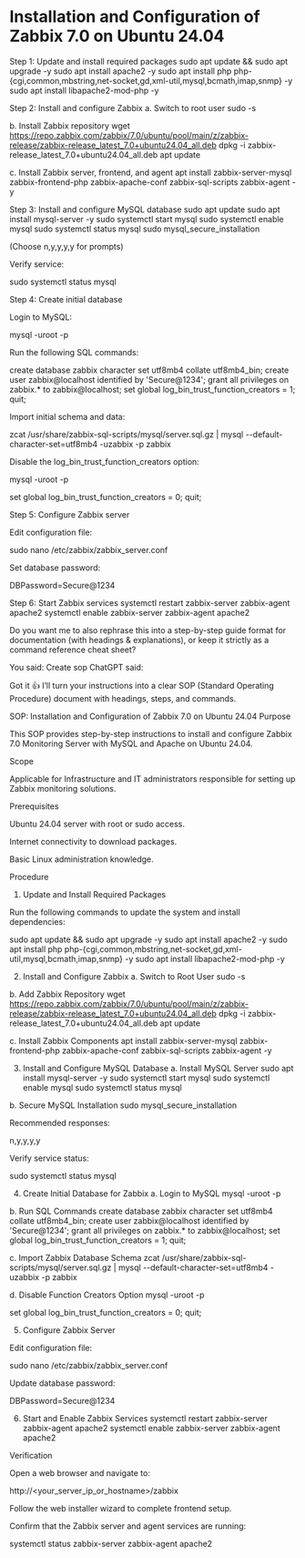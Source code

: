 # Installation and Configuration of Zabbix 7.0 on Ubuntu 24.04

Step 1: Update and install required packages
sudo apt update && sudo apt upgrade -y
sudo apt install apache2 -y
sudo apt install php php-{cgi,common,mbstring,net-socket,gd,xml-util,mysql,bcmath,imap,snmp} -y
sudo apt install libapache2-mod-php -y

Step 2: Install and configure Zabbix
a. Switch to root user
sudo -s

b. Install Zabbix repository
wget https://repo.zabbix.com/zabbix/7.0/ubuntu/pool/main/z/zabbix-release/zabbix-release_latest_7.0+ubuntu24.04_all.deb
dpkg -i zabbix-release_latest_7.0+ubuntu24.04_all.deb
apt update

c. Install Zabbix server, frontend, and agent
apt install zabbix-server-mysql zabbix-frontend-php zabbix-apache-conf zabbix-sql-scripts zabbix-agent -y

Step 3: Install and configure MySQL database
sudo apt update
sudo apt install mysql-server -y
sudo systemctl start mysql
sudo systemctl enable mysql
sudo systemctl status mysql
sudo mysql_secure_installation


(Choose n,y,y,y,y for prompts)

Verify service:

sudo systemctl status mysql

Step 4: Create initial database

Login to MySQL:

mysql -uroot -p


Run the following SQL commands:

create database zabbix character set utf8mb4 collate utf8mb4_bin;
create user zabbix@localhost identified by 'Secure@1234';
grant all privileges on zabbix.* to zabbix@localhost;
set global log_bin_trust_function_creators = 1;
quit;


Import initial schema and data:

zcat /usr/share/zabbix-sql-scripts/mysql/server.sql.gz | mysql --default-character-set=utf8mb4 -uzabbix -p zabbix


Disable the log_bin_trust_function_creators option:

mysql -uroot -p

set global log_bin_trust_function_creators = 0;
quit;

Step 5: Configure Zabbix server

Edit configuration file:

sudo nano /etc/zabbix/zabbix_server.conf


Set database password:

DBPassword=Secure@1234

Step 6: Start Zabbix services
systemctl restart zabbix-server zabbix-agent apache2
systemctl enable zabbix-server zabbix-agent apache2


Do you want me to also rephrase this into a step-by-step guide format for documentation (with headings & explanations), or keep it strictly as a command reference cheat sheet?

You said:
Create sop
ChatGPT said:

Got it 👍 I’ll turn your instructions into a clear SOP (Standard Operating Procedure) document with headings, steps, and commands.

SOP: Installation and Configuration of Zabbix 7.0 on Ubuntu 24.04
Purpose

This SOP provides step-by-step instructions to install and configure Zabbix 7.0 Monitoring Server with MySQL and Apache on Ubuntu 24.04.

Scope

Applicable for Infrastructure and IT administrators responsible for setting up Zabbix monitoring solutions.

Prerequisites

Ubuntu 24.04 server with root or sudo access.

Internet connectivity to download packages.

Basic Linux administration knowledge.

Procedure
1. Update and Install Required Packages

Run the following commands to update the system and install dependencies:

sudo apt update && sudo apt upgrade -y
sudo apt install apache2 -y
sudo apt install php php-{cgi,common,mbstring,net-socket,gd,xml-util,mysql,bcmath,imap,snmp} -y
sudo apt install libapache2-mod-php -y

2. Install and Configure Zabbix
a. Switch to Root User
sudo -s

b. Add Zabbix Repository
wget https://repo.zabbix.com/zabbix/7.0/ubuntu/pool/main/z/zabbix-release/zabbix-release_latest_7.0+ubuntu24.04_all.deb
dpkg -i zabbix-release_latest_7.0+ubuntu24.04_all.deb
apt update

c. Install Zabbix Components
apt install zabbix-server-mysql zabbix-frontend-php zabbix-apache-conf zabbix-sql-scripts zabbix-agent -y

3. Install and Configure MySQL Database
a. Install MySQL Server
sudo apt install mysql-server -y
sudo systemctl start mysql
sudo systemctl enable mysql
sudo systemctl status mysql

b. Secure MySQL Installation
sudo mysql_secure_installation


Recommended responses:

n,y,y,y,y


Verify service status:

sudo systemctl status mysql

4. Create Initial Database for Zabbix
a. Login to MySQL
mysql -uroot -p

b. Run SQL Commands
create database zabbix character set utf8mb4 collate utf8mb4_bin;
create user zabbix@localhost identified by 'Secure@1234';
grant all privileges on zabbix.* to zabbix@localhost;
set global log_bin_trust_function_creators = 1;
quit;

c. Import Zabbix Database Schema
zcat /usr/share/zabbix-sql-scripts/mysql/server.sql.gz | mysql --default-character-set=utf8mb4 -uzabbix -p zabbix

d. Disable Function Creators Option
mysql -uroot -p

set global log_bin_trust_function_creators = 0;
quit;

5. Configure Zabbix Server

Edit configuration file:

sudo nano /etc/zabbix/zabbix_server.conf


Update database password:

DBPassword=Secure@1234

6. Start and Enable Zabbix Services
systemctl restart zabbix-server zabbix-agent apache2
systemctl enable zabbix-server zabbix-agent apache2

Verification

Open a web browser and navigate to:

http://<your_server_ip_or_hostname>/zabbix


Follow the web installer wizard to complete frontend setup.

Confirm that the Zabbix server and agent services are running:

systemctl status zabbix-server zabbix-agent apache2
